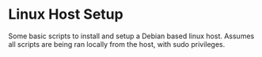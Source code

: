 # Linux Host Setup

Some basic scripts to install and setup a Debian based linux host. Assumes all scripts are being ran locally from the host, with sudo privileges.
